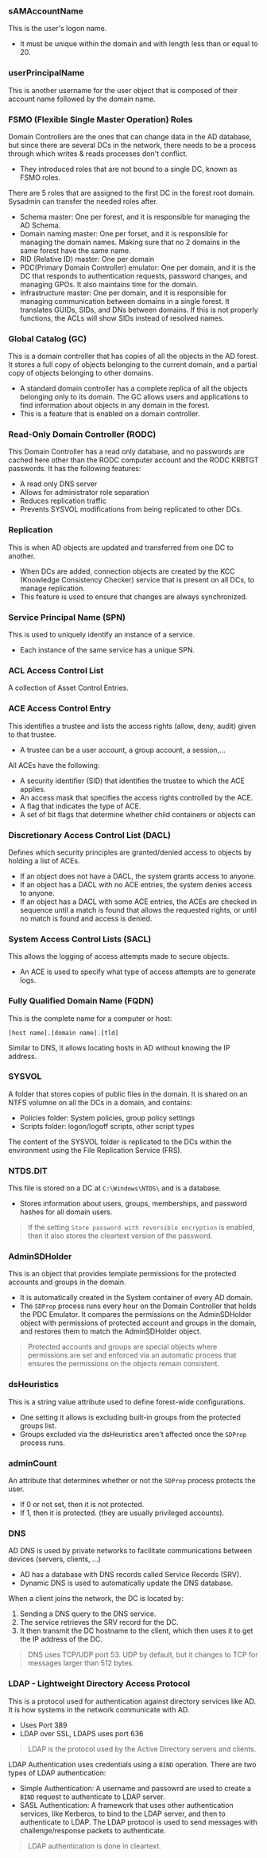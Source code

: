 ### sAMAccountName

This is the user's logon name.
- It must be unique within the domain and with length less than or equal to 20.

### userPrincipalName

This is another username for the user object that is composed of their account name followed by the domain name.

### FSMO (Flexible Single Master Operation) Roles

Domain Controllers are the ones that can change data in the AD database, but since there are several DCs in the network, there needs to be a process through which writes & reads processes don't conflict.
- They introduced roles that are not bound to a single DC, known as FSMO roles.

There are 5 roles that are assigned to the first DC in the forest root domain. Sysadmin can transfer the needed roles after.
- Schema master: One per forest, and it is responsible for managing the AD Schema.
- Domain naming master: One per forset, and it is responsible for managing the domain names. Making sure that no 2 domains in the same forest have the same name.
- RID (Relative ID) master: One per domain
- PDC(Primary Domain Controller) emulator: One per domain, and it is the DC that responds to authentication requests, password changes, and managing GPOs. It also maintains time for the domain.
- Infrastructure master: One per domain, and it is responsible for managing communication between domains in a single forest. It translates GUIDs, SIDs, and DNs between domains. If this is not properly functions, the ACLs will show SIDs instead of resolved names.

### Global Catalog (GC)

This is a domain controller that has copies of all the objects in the AD forest. It stores a full copy of objects belonging to the current domain, and a partial copy of objects belonging to other domains.
- A standard domain controller has a complete replica of all the objects belonging only to its domain. The GC allows users and applications to find information about objects in any domain in the forest.
- This is a feature that is enabled on a domain controller.

### Read-Only Domain Controller (RODC)

This Domain Controller has a read only database, and no passwords are cached here other than the RODC computer account and the RODC KRBTGT passwords. It has the following features:
- A read only DNS server
- Allows for administrator role separation
- Reduces replication traffic
- Prevents SYSVOL modifications from being replicated to other DCs.

### Replication

This is when AD objects are updated and transferred from one DC to another.
- When DCs are added, connection objects are created by the KCC (Knowledge Consistency Checker) service that is present on all DCs, to manage replication.
- This feature is used to ensure that changes are always synchronized.

### Service Principal Name (SPN)

This is used to uniquely identify an instance of a service.
- Each instance of the same service has a unique SPN.

### ACL Access Control List

A collection of Asset Control Entries.

### ACE Access Control Entry

This identifies a trustee and lists the access rights (allow, deny, audit) given to that trustee.
- A trustee can be a user account, a group account, a session,...

All ACEs have the following:
- A security identifier (SID) that identifies the trustee to which the ACE applies.
- An access mask that specifies the access rights controlled by the ACE.
- A flag that indicates the type of ACE.
- A set of bit flags that determine whether child containers or objects can

### Discretionary Access Control List (DACL)

Defines which security principles are granted/denied access to objects by holding a list of ACEs.
- If an object does not have a DACL, the system grants access to anyone.
- If an object has a DACL with no ACE entries, the system denies access to anyone.
- If an object has a DACL with some ACE entries, the ACEs are checked in sequence until a match is found that allows the requested rights, or until no match is found and access is denied.

### System Access Control Lists (SACL)

This allows the logging of access attempts made to secure objects.
- An ACE is used to specify what type of access attempts are to generate logs.

### Fully Qualified Domain Name (FQDN)

This is the complete name for a computer or host:
```
[host name].[domain name].[tld]
```

Similar to DNS, it allows locating hosts in AD without knowing the IP address.

### SYSVOL

A folder that stores copies of public files in the domain. It is shared on an NTFS volumne on all the DCs in a domain, and contains:
- Policies folder: System policies, group policy settings
- Scripts folder: logon/logoff scripts, other script types

The content of the SYSVOL folder is replicated to the DCs within the environment using the File Replication Service (FRS).

### NTDS.DIT

This file is stored on a DC at `C:\Windows\NTDS\` and is a database.
- Stores information about users, groups, memberships, and password hashes for all domain users.

> If the setting `Store password with reversible encryption` is enabled, then it also stores the cleartext version of the password.

### AdminSDHolder

This is an object that provides template permissions for the protected accounts and groups in the domain.
- It is automatically created in the System container of every AD domain.
- The `SDProp` process runs every hour on the Domain Controller that holds the PDC Emulator. It compares the permissions on the AdminSDHolder object with permissions of protected account and groups in the domain, and restores them to match the AdminSDHolder object. 

> Protected accounts and groups are special objects where permissions are set and enforced via an automatic process that ensures the permissions on the objects remain consistent.

### dsHeuristics

This is a string value attribute used to define forest-wide configurations.
- One setting it allows is excluding built-in groups from the protected groups list.
- Groups excluded via the dsHeuristics aren't affected once the `SDProp` process runs.

### adminCount

An attribute that determines whether or not the `SDProp` process protects the user.
- If 0 or not set, then it is not protected.
- If 1, then it is protected. (they are usually privileged accounts).

### DNS

AD DNS is used by private networks to facilitate communications between devices (servers, clients, ...)
- AD has a database with DNS records called Service Records (SRV).
- Dynamic DNS is used to automatically update the DNS database.

When a client joins the network, the DC is located by:
1. Sending a DNS query to the DNS service.
2. The service retrieves the SRV record for the DC.
3. It then transmit the DC hostname to the client, which then uses it to get the IP address of the DC.

> DNS uses TCP/UDP port 53. UDP by default, but it changes to TCP for messages larger than 512 bytes.

### LDAP - Lightweight Directory Access Protocol

This is a protocol used for authentication against directory services like AD. It is how systems in the network communicate with AD.
- Uses Port 389
- LDAP over SSL, LDAPS uses port 636

> LDAP is the protocol used by the Active Directory servers and clients.

LDAP Authentication uses credentials using a `BIND` operation. There are two types of LDAP authentication:
- Simple Authentication: A username and passowrd are used to create a `BIND` request to authenticate to LDAP server.
- SASL Authentication: A framework that uses other authentication services, like Kerberos, to bind to the LDAP server, and then to authenticate to LDAP. The LDAP protocol is used to send messages with challenge/response packets to authenticate.

> LDAP authentication is done in cleartext.
